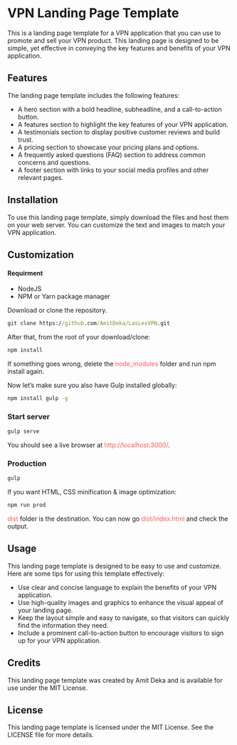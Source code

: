 # VPN Landing Page Template

This is a landing page template for a VPN application that you can use to promote and sell your VPN product. This landing page is designed to be simple, yet effective in conveying the key features and benefits of your VPN application.

## Features

The landing page template includes the following features:

- A hero section with a bold headline, subheadline, and a call-to-action button.
- A features section to highlight the key features of your VPN application.
- A testimonials section to display positive customer reviews and build trust.
- A pricing section to showcase your pricing plans and options.
- A frequently asked questions (FAQ) section to address common concerns and questions.
- A footer section with links to your social media profiles and other relevant pages.

## Installation

To use this landing page template, simply download the files and host them on your web server. You can customize the text and images to match your VPN application.

## Customization

#### Requirment
- NodeJS
- NPM or Yarn package manager

Download or clone the repository.

```cmd
git clone https://github.com/AmitDeka/LasLesVPN.git
```
After that, from the root of your download/clone:

```cmd
npm install
```
If something goes wrong, delete the <span style="color:#ff5757">node_modules</span> folder and run npm install again.

Now let’s make sure you also have Gulp installed globally:
```cmd
npm install gulp -g
```

### Start server
```cmd
gulp serve
```
You should see a live browser at <span style="color:#ff5757">http://localhost:3000/</span>.

### Production
```cmd
gulp
```

If you want HTML, CSS minification & image optimization:
```cmd
npm run prod
```
<span style="color:#ff5757">dist</span> folder is the destination. You can now go <span style="color:#ff5757">dist/index.html</span> and check the output.

## Usage

This landing page template is designed to be easy to use and customize. Here are some tips for using this template effectively:

- Use clear and concise language to explain the benefits of your VPN application.
- Use high-quality images and graphics to enhance the visual appeal of your landing page.
- Keep the layout simple and easy to navigate, so that visitors can quickly find the information they need.
- Include a prominent call-to-action button to encourage visitors to sign up for your VPN application.

## Credits

This landing page template was created by Amit Deka and is available for use under the MIT License.

## License

This landing page template is licensed under the MIT License. See the LICENSE file for more details.
